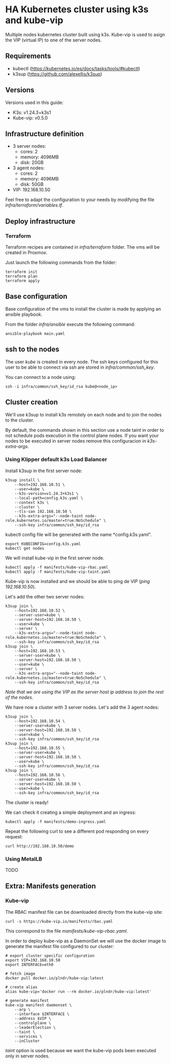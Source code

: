 # HA Kubernetes cluster using k3s and kube-vip

Multiple nodes kubernetes cluster built using k3s. Kube-vip is used to asign the VIP (virtual IP) to one of the server nodes.

## Requirements

- kubectl (https://kubernetes.io/es/docs/tasks/tools/#kubectl)
- k3sup (https://github.com/alexellis/k3sup)

## Versions

Versions used in this guide:

- K3s: v1.24.3+k3s1
- Kube-vip: v0.5.0

## Infrastructure definition

- 3 server nodes:
    - cores: 2
    - memory: 4096MB
    - disk: 20GB
- 3 agent nodes:
    - cores: 2
    - memory: 4096MB
    - disk: 50GB
- VIP: 192.168.10.50

Feel free to adapt the configuration to your needs by modifying the file *infra/terraform/variables.tf*.

## Deploy infrastructure

### Terraform

Terraform recipes are contained in *infra/terraform* folder. The vms will be created in Proxmox.

Just launch the following commands from the folder:

```
terraform init
terraform plan
terraform apply
```

## Base configuration

Base configuration of the vms to install the cluster is made by applying an ansible playbook.

From the folder *infra/ansible* execute the following command:

```
ansible-playbook main.yaml
```

## ssh to the nodes

The user *kube* is created in every node. The ssh keys configured for this user to be able to connect via ssh are stored in *infra/common/ssh_key*.

You can connect to a node using:

```
ssh -i infra/common/ssh_key/id_rsa kube@<node_ip>
```

## Cluster creation

We'll use k3sup to install k3s remotely on each node and to join the nodes to the cluster.

By default, the commands shown in this section use a node taint in order to not schedule pods execution in the control plane nodes. If you want your nodes to be executed in server nodes remove this configuracion in *k3s-extra-args*.

### Using Klipper default k3s Load Balancer

Install k3sup in the first server node:

```
k3sup install \
    --host=192.168.10.51 \
    --user=kube \
    --k3s-version=v1.24.3+k3s1 \
    --local-path=config.k3s.yaml \
    --context k3s \
    --cluster \
    --tls-san 192.168.10.50 \
    --k3s-extra-args="--node-taint node-role.kubernetes.io/master=true:NoSchedule" \
    --ssh-key infra/common/ssh_key/id_rsa
```

kubectl config file will be generated with the name *config.k3s.yaml".

```
export KUBECONFIG=config.k3s.yaml
kubectl get nodes
```

We will install kube-vip in the first server node.

```
kubectl apply -f manifests/kube-vip-rbac.yaml
kubectl apply -f manifests/kube-vip-taint.yaml
```

Kube-vip is now installed and we should be able to ping de VIP (*ping 192.168.10.50*).

Let's add the other two server nodes:

```
k3sup join \
    --host=192.168.10.52 \
    --server-user=kube \
    --server-host=192.168.10.50 \
    --user=kube \
    --server \
    --k3s-extra-args="--node-taint node-role.kubernetes.io/master=true:NoSchedule" \
    --ssh-key infra/common/ssh_key/id_rsa
k3sup join \
    --host=192.168.10.53 \
    --server-user=kube \
    --server-host=192.168.10.50 \
    --user=kube \
    --server \
    --k3s-extra-args="--node-taint node-role.kubernetes.io/master=true:NoSchedule" \
    --ssh-key infra/common/ssh_key/id_rsa
```

*Note that we are using the VIP as the server host ip address to join the rest of the nodes.*

We have now a cluster with 3 server nodes. Let's add the 3 agent nodes:

```
k3sup join \
    --host=192.168.10.54 \
    --server-user=kube \
    --server-host=192.168.10.50 \
    --user=kube \
    --ssh-key infra/common/ssh_key/id_rsa
k3sup join \
    --host=192.168.10.55 \
    --server-user=kube \
    --server-host=192.168.10.50 \
    --user=kube \
    --ssh-key infra/common/ssh_key/id_rsa
k3sup join \
    --host=192.168.10.56 \
    --server-user=kube \
    --server-host=192.168.10.50 \
    --user=kube \
    --ssh-key infra/common/ssh_key/id_rsa
```

The cluster is ready!

We can check it creating a simple deployment and an ingress:

```
kubectl apply -f manifests/demo-ingress.yaml
```

Repeat the following curl to see a different pod responding on every request:

```
curl http://192.168.10.50/demo
```

### Using MetalLB

TODO

## Extra: Manifests generation

### Kube-vip

The RBAC manifest file can be downloaded directly from the kube-vip site:

```
curl -s https://kube-vip.io/manifests/rbac.yaml
```

This correspond to the file *manifests/kube-vip-rbac.yaml*.

In order to deploy kube-vip as a DaemonSet we will use the docker image to generate the manifest file configured to our cluster:

```
# export cluster specific configuration
export VIP=192.168.10.50
export INTERFACE=eth0

# fetch image
docker pull docker.io/plndr/kube-vip:latest

# create alias
alias kube-vip='docker run --rm docker.io/plndr/kube-vip:latest'

# generate manifest
kube-vip manifest daemonset \
    --arp \
    --interface $INTERFACE \
    --address $VIP \
    --controlplane \
    --leaderElection \
    --taint \
    --services \
    --inCluster
```
*taint* option is used because we want the kube-vip pods been executed only in server nodes.

